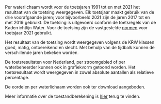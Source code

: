 Per waterlichaam wordt voor de toetsjaren 1991 tot en met 2021 het resultaat van de toetsing weergegeven. Elk toetsjaar maakt gebruik van de drie voorafgaande jaren; voor bijvoorbeeld 2021 zijn de jaren 2017 tot en met 2019 gebruikt. De toetsing is uitgevoerd conform de toetsregels van de Kaderrichtlijn Water. Voor de toetsing zijn de vastgestelde [normen](https://www.waterkwaliteitsportaal.nl/WKP.WebApplication/General/DownloadFile?path=CustomReports/December2020Publiek/Bestanden/4.doelen_owl_202012171012_SGBP3.csv) voor toetsjaar 2021 gebruikt.

Het resultaat van de toetsing wordt weergegeven volgens de KRW klassen goed, matig, ontoereikend en slecht. Met behulp van de tijdbalk kunnen de verschillende jaren bekeken worden.

De toetsresultaten voor Nederland, per stroomgebied of per waterbeheerder kunnen ook in grafiekvorm getoond worden. Het toetsresultaat wordt weergegeven in zowel absolute aantallen als relatieve percentage.

De oordelen per waterlichaam worden ook ter download aangeboden.

Meer informatie over de toestandberekening is [hier](http://publications.deltares.nl/11203728_006.pdf) terug te vinden.
